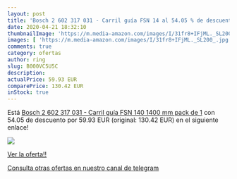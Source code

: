 ```yaml
---
layout: post
title: 'Bosch 2 602 317 031 - Carril guía FSN 14 al 54.05 % de descuento'
date: 2020-04-21 18:32:10
thumbnailImage: 'https://m.media-amazon.com/images/I/31fr8+IFjML._SL200_.jpg'
images: [ 'https://m.media-amazon.com/images/I/31fr8+IFjML._SL200_.jpg' ]
comments: true
category: ofertas
author: ring
slug: B000VC5U5C
description:
actualPrice: 59.93 EUR
comparePrice: 130.42 EUR
inStock: true
---
```


Está [Bosch 2 602 317 031 - Carril guía FSN 140  1400 mm  pack de 1](https://www.amazon.com/dp/B000VC5U5C/?tag=redken08-20) con 54.05 de descuento por 59.93 EUR (original: 130.42 EUR) en el siguiente enlace!

[![](https://m.media-amazon.com/images/I/31fr8+IFjML._SL200_.jpg)](https://www.amazon.com/dp/B000VC5U5C/?tag=redken08-20)

[Ver la oferta!!](https://www.amazon.com/dp/B000VC5U5C/?tag=redken08-20)

[Consulta otras ofertas en nuestro canal de telegram](https://t.me/s/ofertas25)
